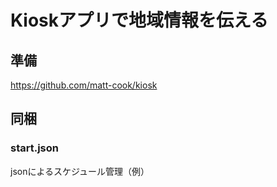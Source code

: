 # Kioskアプリで地域情報を伝える

## 準備

https://github.com/matt-cook/kiosk

## 同梱

### start.json

jsonによるスケジュール管理（例）